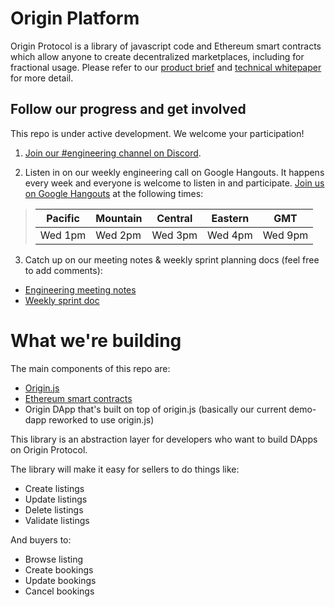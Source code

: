 # Origin Platform

Origin Protocol is a library of javascript code and Ethereum smart contracts which allow anyone to create decentralized marketplaces, including for fractional usage. Please refer to our [product brief](https://www.originprotocol.com/product-brief) and [technical whitepaper](https://www.originprotocol.com/whitepaper) for more detail.

## Follow our progress and get involved

This repo is under active development. We welcome your participation!

1. [Join our #engineering channel on Discord](http://www.originprotocol.com/discord).

2. Listen in on our weekly engineering call on Google Hangouts. It happens every week and everyone is welcome to listen in and participate. [Join us on Google Hangouts](https://meet.google.com/pws-cgyd-tqp) at the following times:

> | Pacific | Mountain | Central | Eastern | GMT |
> |---------|----------|---------|---------|-----|
> | Wed 1pm | Wed 2pm | Wed 3pm | Wed 4pm | Wed 9pm |
  
3. Catch up on our meeting notes & weekly sprint planning docs (feel free to add comments):
- [Engineering meeting notes](https://docs.google.com/document/d/1aRcAk_rEjRgd1BppzxZJK9RXfDkbuwKKH8nPQk7FfaU/)
- [Weekly sprint doc](https://docs.google.com/document/d/1qJ3sem38ED8oRI72JkeilcvIs82oDq5IT3fHKBrhZIM)

# What we're building

The main components of this repo are:

 - [Origin.js](/packages/origin.js/)
 - [Ethereum smart contracts](/packages/contracts/)
 - Origin DApp that's built on top of origin.js (basically our current demo-dapp reworked to use origin.js)

This library is an abstraction layer for developers who want to build DApps on Origin Protocol.

The library will make it easy for sellers to do things like:

 - Create listings
 - Update listings
 - Delete listings
 - Validate listings
 
And buyers to:
 
 - Browse listing
 - Create bookings
 - Update bookings
 - Cancel bookings
